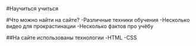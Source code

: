 #Научиться учиться

#Что можно найти на сайте?
-Различные техники обучения
-Несколько видео для прокрастинации
-Несколько фактов про учёбу

##На сайте использованы технологии
-HTML
-CSS
